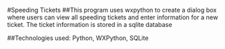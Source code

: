 #Speeding Tickets
##This program uses wxpython to create a dialog box where users can view all speeding tickets and enter information for a new ticket. The ticket information is stored in a sqlite database

##Technologies used: Python, WXPython, SQLite 
